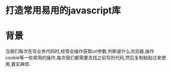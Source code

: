 # 打造常用易用的javascript库

# 背景

当我们每次在写业务代码时,经常会操作获取url参数,判断是什么浏览器,操作cookie等一些常用的操作,每次我们都需要去找之前写的代码,然后复制粘贴过来使用,着实麻烦.


